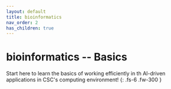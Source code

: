 ```yaml
---
layout: default
title: bioinformatics
nav_order: 2
has_children: true
---
```


# bioinformatics -- Basics

Start here to learn the basics of working efficiently in th AI-driven applications in CSC's computing environment! 
{: .fs-6 .fw-300 }
